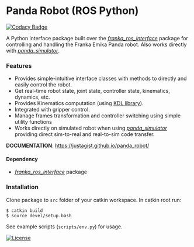 # Panda Robot (ROS Python)

[![Codacy Badge](https://api.codacy.com/project/badge/Grade/104807d6e9d74377ac40c827d9d261e3)](https://www.codacy.com/manual/justagist/panda_robot?utm_source=github.com&amp;utm_medium=referral&amp;utm_content=justagist/panda_robot&amp;utm_campaign=Badge_Grade)

A Python interface package built over the [*franka_ros_interface*](https://github.com/justagist/franka_ros_interface) package for controlling and handling the Franka Emika Panda robot. Also works directly with [*panda_simulator*](https://github.com/justagist/panda_simulator).

### Features
- Provides simple-intuitive interface classes with methods to directly and easily control the robot.
- Get real-time robot state, joint state, controller state, kinematics, dynamics, etc.
- Provides Kinematics computation (using [KDL library](http://wiki.ros.org/kdl)).
- Integrated with gripper control.
- Manage frames transformation and controller switching using simple utility functions
- Works directly on simulated robot when using [*panda_simulator*](https://github.com/justagist/panda_simulator) providing direct sim-to-real and real-to-sim code transfer.

**DOCUMENTATION**: https://justagist.github.io/panda_robot/

#### Dependency
- [*franka_ros_interface*](https://github.com/justagist/franka_ros_interface) package

### Installation

Clone package to `src` folder of your catkin workspace. In catkin root run:

```
$ catkin build
$ source devel/setup.bash
```

See example scripts (`scripts/env.py`) for usage.

[![License](https://img.shields.io/badge/License-Apache%202.0-blue.svg)](https://opensource.org/licenses/Apache-2.0)
